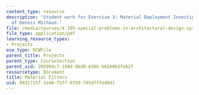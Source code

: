 ```yaml
---
content_type: resource
description: 'Student work for Exercise 3: Material Deployment Investigation courtesy
  of Dennis Michaud.'
file: /media/courses/4-195-special-problems-in-architectural-design-spring-2005/8931715f1e4875ff0359795d7ffe40d1_3michaud.pdf
file_type: application/pdf
learning_resource_types:
- Projects
ocw_type: OCWFile
parent_title: Projects
parent_type: CourseSection
parent_uid: 205994c7-198d-9bd8-636b-b61b9b3feb2f
resourcetype: Document
title: Material Filters
uid: 8931715f-1e48-75ff-0359-795d7ffe40d1
---
```


